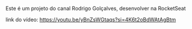 Este é um projeto do canal Rodrigo Golçalves, desenvolver na RocketSeat

link do vídeo: https://youtu.be/yBnZsWGtaqs?si=4K6t2oBdWAtAgBtm

